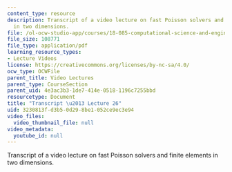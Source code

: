 ```yaml
---
content_type: resource
description: Transcript of a video lecture on fast Poisson solvers and finite elements
  in two dimensions.
file: /ol-ocw-studio-app/courses/18-085-computational-science-and-engineering-i-fall-2008/3230813fd3b50d298be1052ce9ec3e94_18-085F08-L26.pdf
file_size: 108771
file_type: application/pdf
learning_resource_types:
- Lecture Videos
license: https://creativecommons.org/licenses/by-nc-sa/4.0/
ocw_type: OCWFile
parent_title: Video Lectures
parent_type: CourseSection
parent_uid: 4e3ac3b3-1de7-414e-0518-1196c7255bbd
resourcetype: Document
title: "Transcript \u2013 Lecture 26"
uid: 3230813f-d3b5-0d29-8be1-052ce9ec3e94
video_files:
  video_thumbnail_file: null
video_metadata:
  youtube_id: null
---
```

Transcript of a video lecture on fast Poisson solvers and finite elements in two dimensions.
